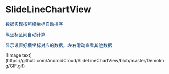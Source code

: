 # SlideLineChartView  
<p>
	<span style="color:#003366;">数据实现按照横坐标自动排序</span>
</p>
<p>
	<span style="color: rgb(0, 51, 102);">纵坐标区间自动计算</span>
</p>
<p>
	<span style="color:#003366;">显示设置好横坐标对应的数据，左右滑动查看其他数据</span>
</p>
<p>
![Image text](https://github.com/AndroidCloud/SlideLineChartView/blob/master/DemoImg/GIF.gif)
